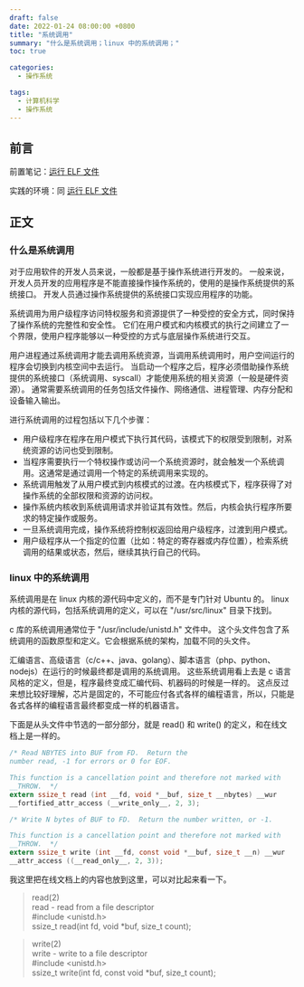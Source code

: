```yaml
---
draft: false
date: 2022-01-24 08:00:00 +0800
title: "系统调用"
summary: "什么是系统调用；linux 中的系统调用；"
toc: true

categories:
  - 操作系统

tags:
  - 计算机科学
  - 操作系统
---
```


## 前言

前置笔记：[运行 ELF 文件](/post/computer-science/operating-system/linux/exec_elf)

实践的环境：同 [运行 ELF 文件]()

## 正文

### 什么是系统调用

对于应用软件的开发人员来说，一般都是基于操作系统进行开发的。
一般来说，开发人员开发的应用程序是不能直接操作操作系统的，使用的是操作系统提供的系统接口。
开发人员通过操作系统提供的系统接口实现应用程序的功能。

系统调用为用户级程序访问特权服务和资源提供了一种受控的安全方式，同时保持了操作系统的完整性和安全性。
它们在用户模式和内核模式的执行之间建立了一个界限，使用户程序能够以一种受控的方式与底层操作系统进行交互。

用户进程通过系统调用才能去调用系统资源，当调用系统调用时，用户空间运行的程序会切换到内核空间中去运行。
当启动一个程序之后，程序必须借助操作系统提供的系统接口（系统调用、syscall）才能使用系统的相关资源（一般是硬件资源）。
通常需要系统调用的任务包括文件操作、网络通信、进程管理、内存分配和设备输入输出。

进行系统调用的过程包括以下几个步骤：

- 用户级程序在程序在用户模式下执行其代码，该模式下的权限受到限制，对系统资源的访问也受到限制。
- 当程序需要执行一个特权操作或访问一个系统资源时，就会触发一个系统调用。这通常是通过调用一个特定的系统调用来实现的。
- 系统调用触发了从用户模式到内核模式的过渡。在内核模式下，程序获得了对操作系统的全部权限和资源的访问权。
- 操作系统内核收到系统调用请求并验证其有效性。然后，内核会执行程序所要求的特定操作或服务。
- 一旦系统调用完成，操作系统将控制权返回给用户级程序，过渡到用户模式。
- 用户级程序从一个指定的位置（比如：特定的寄存器或内存位置），检索系统调用的结果或状态，然后，继续其执行自己的代码。

### linux 中的系统调用

系统调用是在 linux 内核的源代码中定义的，而不是专门针对 Ubuntu 的。
linux 内核的源代码，包括系统调用的定义，可以在 "/usr/src/linux" 目录下找到。

c 库的系统调用通常位于 "/usr/include/unistd.h" 文件中。
这个头文件包含了系统调用的函数原型和定义。它会根据系统的架构，加载不同的头文件。

汇编语言、高级语言（c/c++、java、golang）、脚本语言（php、python、nodejs）在运行的时候最终都是调用的系统调用。
这些系统调用看上去是 c 语言风格的定义，但是，程序最终变成汇编代码、机器码的时候是一样的。
这点反过来想比较好理解，芯片是固定的，不可能应付各式各样的编程语言，所以，只能是各式各样的编程语言最终都变成一样的机器语言。

下面是从头文件中节选的一部分部分，就是 read() 和 write() 的定义，和在线文档上是一样的。

```c
/* Read NBYTES into BUF from FD.  Return the
number read, -1 for errors or 0 for EOF.

This function is a cancellation point and therefore not marked with
__THROW.  */
extern ssize_t read (int __fd, void *__buf, size_t __nbytes) __wur
__fortified_attr_access (__write_only__, 2, 3);

/* Write N bytes of BUF to FD.  Return the number written, or -1.

This function is a cancellation point and therefore not marked with
__THROW.  */
extern ssize_t write (int __fd, const void *__buf, size_t __n) __wur
__attr_access ((__read_only__, 2, 3));
```

我这里把在线文档上的内容也放到这里，可以对比起来看一下。

> read(2)<br/>
> read - read from a file descriptor<br/>
> #include <unistd.h><br/>
> ssize_t read(int fd, void *buf, size_t count);

> write(2)<br/>
> write - write to a file descriptor<br/>
> #include <unistd.h><br/>
> ssize_t write(int fd, const void *buf, size_t count);

